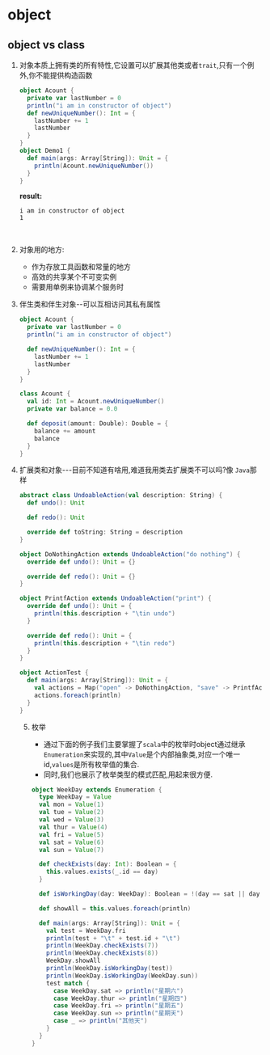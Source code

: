 # object

## object vs class

1. 对象本质上拥有类的所有特性,它设置可以扩展其他类或者`trait`,只有一个例外,你不能提供构造函数

   ```scala
   object Acount {
     private var lastNumber = 0
     println("i am in constructor of object")
     def newUniqueNumber(): Int = {
       lastNumber += 1
       lastNumber
     }
   }
   object Demo1 {
     def main(args: Array[String]): Unit = {
       println(Acount.newUniqueNumber())
     }
   }
   ```

   **result:**

   ```shell
   i am in constructor of object
   1
   ```

   ​

2. 对象用的地方:

   - 作为存放工具函数和常量的地方
   - 高效的共享某个不可变实例
   - 需要用单例来协调某个服务时

3. 伴生类和伴生对象--可以互相访问其私有属性

   ```scala
   object Acount {
     private var lastNumber = 0
     println("i am in constructor of object")

     def newUniqueNumber(): Int = {
       lastNumber += 1
       lastNumber
     }
   }

   class Acount {
     val id: Int = Acount.newUniqueNumber()
     private var balance = 0.0

     def deposit(amount: Double): Double = {
       balance += amount
       balance
     }
   }
   ```

4. 扩展类和对象---目前不知道有啥用,难道我用类去扩展类不可以吗?像 `Java`那样

   ```scala
   abstract class UndoableAction(val description: String) {
     def undo(): Unit

     def redo(): Unit

     override def toString: String = description
   }

   object DoNothingAction extends UndoableAction("do nothing") {
     override def undo(): Unit = {}

     override def redo(): Unit = {}
   }

   object PrintfAction extends UndoableAction("print") {
     override def undo(): Unit = {
       println(this.description + "\tin undo")
     }

     override def redo(): Unit = {
       println(this.description + "\tin redo")
     }
   }

   object ActionTest {
     def main(args: Array[String]): Unit = {
       val actions = Map("open" -> DoNothingAction, "save" -> PrintfAction, "close" -> PrintfAction)
       actions.foreach(println)
     }
   }
   ```

   5. 枚举

      - 通过下面的例子我们主要掌握了`scala`中的枚举时object通过继承`Enumeration`来实现的,其中`Value`是个内部抽象类,对应一个唯一id,`values`是所有枚举值的集合.
      - 同时,我们也展示了枚举类型的模式匹配,用起来很方便.

      ```scala
      object WeekDay extends Enumeration {
        type WeekDay = Value
        val mon = Value(1)
        val tue = Value(2)
        val wed = Value(3)
        val thur = Value(4)
        val fri = Value(5)
        val sat = Value(6)
        val sun = Value(7)

        def checkExists(day: Int): Boolean = {
          this.values.exists(_.id == day)
        }

        def isWorkingDay(day: WeekDay): Boolean = !(day == sat || day == sun)

        def showAll = this.values.foreach(println)

        def main(args: Array[String]): Unit = {
          val test = WeekDay.fri
          println(test + "\t" + test.id + "\t")
          println(WeekDay.checkExists(7))
          println(WeekDay.checkExists(8))
          WeekDay.showAll
          println(WeekDay.isWorkingDay(test))
          println(WeekDay.isWorkingDay(WeekDay.sun))
          test match {
            case WeekDay.sat => println("星期六")
            case WeekDay.thur => println("星期四")
            case WeekDay.fri => println("星期五")
            case WeekDay.sun => println("星期天")
            case _ => println("其他天")
          }
        }
      }
      ```

      ​